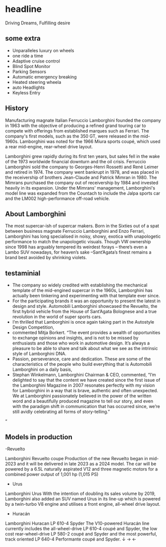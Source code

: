# headline

Driving Dreams, Fulfilling desire

## some extra

- Unparalleles luxury on wheels
- one ride a time
- Adaptive cruise control
- Blind Spot Monitor
- Parking Sensors
- Automatic emergency breaking
- Heated steering wheela
- auto Headlights
- Keyless Entry

## History

Manufacturing magnate Italian Ferruccio Lamborghini founded the company in 1963 with the objective of producing a refined grand touring car to compete with offerings from established marques such as Ferrari. The company's first models, such as the 350 GT, were released in the mid-1960s. Lamborghini was noted for the 1966 Miura sports coupé, which used a rear mid-engine, rear-wheel drive layout.

Lamborghini grew rapidly during its first ten years, but sales fell in the wake of the 1973 worldwide financial downturn and the oil crisis. Ferruccio Lamborghini sold the company to Georges-Henri Rossetti and René Leimer and retired in 1974. The company went bankrupt in 1978, and was placed in the receivership of brothers Jean-Claude and Patrick Mimran in 1980. The Mimrans purchased the company out of receivership by 1984 and invested heavily in its expansion. Under the Mimrans' management, Lamborghini's model line was expanded from the Countach to include the Jalpa sports car and the LM002 high-performance off-road vehicle.

## About Lamborghini

The most supercar-ish of supercar makers. Born in the Sixties out of a spat between business magnate Ferruccio Lamborghini and Enzo Ferrari, Lamborghini has long specialised in noisy, showy, exotica with unapologetic performance to match the unapologetic visuals. Though VW ownership since 1998 has arguably tempered its weirdest forays – there’s even a Lambo SUV nowadays, for heaven’s sake –Sant’Agata’s finest remains a brand best avoided by shrinking violets.

## testaminial

- The company so widely credited with establishing the mechanical template of the mid-engined supercar in the 1960s, Lamborghini has actually been tinkering and experimenting with that template ever since.
- For the participating brands it was an opportunity to present the latest in design and style. Automobili Lamborghini showcased the Revuelto, the first hybrid vehicle from the House of Sant’Agata Bolognese and a true revolution in the world of super sports cars.
- I’m thrilled that Lamborghini is once again taking part in the Autostyle Design Competition,
- commented Mitja Borkert. “The event provides a wealth of opportunities to exchange opinions and insights, and is not to be missed by enthusiasts and those who work in automotive design. It’s always a pleasure to be able to share and talk about what we see as the intrinsic style of Lamborghini DNA.
- Passion, perseverance, care and dedication. These are some of the characteristics of the people who build everything that is Automobili Lamborghini on a daily basis,
- Stephan Winkelmann, Lamborghini Chairman & CEO, commented, “I’m delighted to say that the content we have created since the first issue of the Lamborghini Magazine in 2007 resonates perfectly with my vision for Lamborghini in a way that is brave, authentic and often unexpected. We at Lamborghini passionately believed in the power of the written word and a beautifully produced magazine to tell our story, and even with the paradigm shift in communication that has occurred since, we’re still avidly celebrating all forms of story-telling.”

“

## Models in production

-Revuelto

Lamborghini Revuelto coupe
Production of the new Revuelto began in mid-2023 and it will be delivered in late 2023 as a 2024 model. The car will be powered by a 6.5L naturally aspirated V12 and three magnetic motors for a combined power output of 1,001 hp (1,015 PS)

- Urus

Lamborghini Urus
With the intention of doubling its sales volume by 2019, Lamborghini also added an SUV named Urus in its line-up which is powered by a twin-turbo V8 engine and utilises a front engine, all-wheel drive layout.

- Huracán

Lamborghini Huracan LP 610-4 Spyder
The V10-powered Huracán line currently includes the all-wheel-drive LP 610-4 coupé and Spyder, the low cost rear-wheel-drive LP 580-2 coupé and Spyder and the most powerful, track oriented LP 640-4 Performante coupé and Spyder.
&darr;
&rarr;
&larr;
